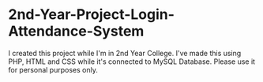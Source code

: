 # 2nd-Year-Project-Login-Attendance-System
I created this project while I'm in 2nd Year College. I've made this using PHP, HTML and CSS while it's connected to MySQL Database.
Please use it for personal purposes only. 
